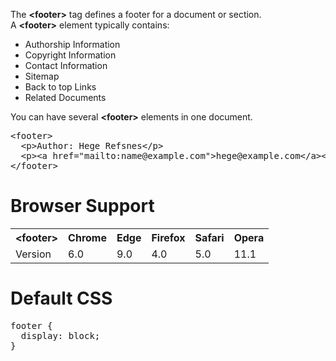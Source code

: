 The <b>&lt;footer&gt;</b> tag defines a footer for a document or section.
<br>
A <b>&lt;footer&gt;</b> element typically contains:
<ul>
  <li>Authorship Information</li>
  <li>Copyright Information</li>
  <li>Contact Information</li>
  <li>Sitemap</li>
  <li>Back to top Links</li>
  <li>Related Documents</li>
</ul>
You can have several <b>&lt;footer&gt;</b> elements in one document.
<pre>
&lt;footer&gt;
  &lt;p&gt;Author: Hege Refsnes&lt;/p&gt;
  &lt;p&gt;&lt;a href="mailto:name@example.com">hege@example.com&lt;/a&gt;&lt;/p&gt;
&lt;/footer&gt;
</pre>
<h1>Browser Support</h1>
<table class="ws-table-all notranslate">
  <tr>
    <th>&lt;footer&gt;</th>
    <th>Chrome</th>
    <th>Edge</th>
    <th>Firefox</th>
    <th>Safari</th>
    <th>Opera</th>
  </tr>
  <tr>
    <td>Version</td>
    <td>6.0</td>
    <td>9.0</td>
    <td>4.0</td>
    <td>5.0</td>
    <td>11.1</td>
  </tr>
</table>
<h1>Default CSS</h1>
<pre>
footer { 
  display: block;
}
</pre>
